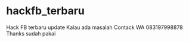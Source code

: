 # hackfb_terbaru
Hack FB terbaru update
Kalau ada masalah
Contack WA 083197998878
Thanks sudah pakai
